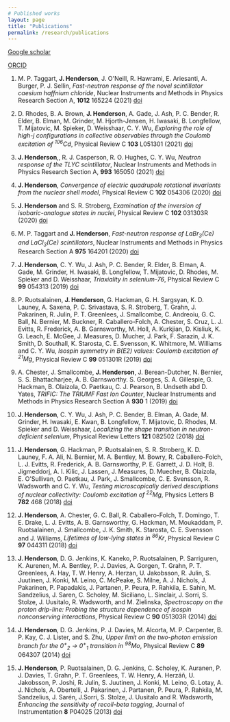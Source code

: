 ```yaml
---
# Published works
layout: page
title: "Publications"
permalink: /research/publications
---
```


[Google scholar](https://scholar.google.com/citations?hl=en&user=V_b9wcoAAAAJ&view_op=list_works&sortby=pubdate)

[ORCID](https://orcid.org/0000-0002-6010-9644)

1. M. P. Taggart, **J. Henderson**, J. O'Neill, R. Hawrami, E. Ariesanti, A. Burger, P. J. Sellin, *Fast-neutron response of the novel scintillator caesium haffnium chloride*, Nuclear Instruments and Methods in Physics Research Section A, **1012** 165224 (2021) [doi](https://doi.org/10.1016/j.nima.2021.165224)

2. D. Rhodes, B. A. Brown, **J. Henderson**, A. Gade, J. Ash, P. C. Bender, R. Elder, B. Elman, M. Grinder, M. Hjorth-Jensen, H. Iwasaki, B. Longfellow, T. Mijatovic, M. Spieker, D. Weisshaar, C. Y. Wu, *Exploring the role of high-j configurations in collective observables through the Coulomb excitation of <sup>106</sup>Cd*, Physical Review C **103** L051301 (2021) [doi](https://doi.org/10.1103/PhysRevC.103.L051301)

3. **J. Henderson**,, R. J. Casperson, R. O. Hughes, C. Y. Wu, *Neutron response of the TLYC scintillator*, Nuclear Instruments and Methods in Physics Research Section A, **993** 165050 (2021) [doi](https://doi.org/10.1016/j.nima.2021.165050)

4. **J. Henderson**, *Convergence of electric quadrupole rotational invariants from the nuclear shell model*, Physical Review C **102** 054306 (2020) [doi](https://doi.org/10.1103/PhysRevC.102.054306)

5. **J. Henderson** and S. R. Stroberg, *Examination of the inversion of isobaric-analogue states in nuclei*, Physical Review C **102** 031303R (2020) [doi](https://doi.org/10.1103/PhysRevC.102.031303)

6. M. P. Taggart and **J. Henderson**, *Fast-neutron response of LaBr<sub>3</sub>(Ce) and LaCl<sub>3</sub>(Ce) scintillators*, Nuclear Instruments and Methods in Physics Research Section A **975** 164201 (2020) [doi](https://doi.org/10.1016/j.nima.2020.164201)

7. **J. Henderson**, C. Y. Wu, J. Ash, P. C. Bender, R. Elder, B. Elman, A. Gade, M. Grinder, H. Iwasaki, B. Longfellow, T. Mijatovic, D. Rhodes, M. Spieker and D. Weisshaar, *Triaxiality in selenium-76*, Physical Review C **99** 054313 (2019) [doi](https://doi.org/10.1103/PhysRevC.99.054313)

8. P. Ruotsalainen, **J. Henderson**, G. Hackman, G. H. Sargsyan, K. D. Launey, A. Saxena, P. C. Srivastava, S. R. Stroberg, T. Grahn, J. Pakarinen, R. Julin, P. T. Greenlees, J. Smallcombe, C. Andreoiu, G. C. Ball, N. Bernier, M. Buckner, R. Caballero-Folch, A. Chester, S. Cruz, L. J. Evitts, R. Frederick, A. B. Garnsworthy, M. Holl, A. Kurkjian, D. Kisliuk, K. G. Leach, E. McGee, J. Measures, D. Mucher, J. Park, F. Sarazin, J. K. Smith, D. Southall, K. Starosta, C. E. Svensson, K. Whitmore, M. Williams and C. Y. Wu, *Isospin symmetry in B(E2) values: Coulomb excitation of <sup>21</sup>Mg*, Physical Review C **99** 051301R (2019) [doi](https://doi.org/10.1103/PhysRevC.99.051301)

9. A. Chester, J. Smallcombe, **J. Henderson**, J. Berean-Dutcher, N. Bernier, S. S. Bhattacharjee, A. B. Garnsworthy. S. Georges, S. A. Gillespie, G. Hackman, B. Olaizola, O. Paetkau, C. J. Pearson, B. Undseth abd D. Yates, *TRIFIC: The TRIUMF Fast Ion Counter*, Nuclear Instruments and Methods in Physics Research Section A **930** 1 (2019) [doi](https://doi.org/10.1016/j.nima.2019.03.075)

10. **J. Henderson**, C. Y. Wu, J. Ash, P. C. Bender, B. Elman, A. Gade, M. Grinder, H. Iwasaki, E. Kwan, B. Longfellow, T. Mijatovic, D. Rhodes, M. Spieker and D. Weisshaar, *Localizing the shape transition in neutron-deficient selenium*, Physical Review Letters **121** 082502 (2018) [doi](https://doi.org/10.1103/PhysRevLett.121.082502)

11. **J. Henderson**, G. Hackman, P. Ruotsalainen, S. R. Stroberg, K. D. Launey, F. A. Ali, N. Bernier, M. A. Bentley, M. Bowry, R. Caballero-Folch, L. J. Evitts, R. Frederick, A. B. Garnsworthy, P. E. Garrett, J. D. Holt, B. Jigmeddorj, A. I. Kilic, J. Lassen, J. Measures, D. Muecher, B. Olaizola, E. O'Sullivan, O. Paetkau, J. Park, J. Smallcombe, C. E. Svensson, R. Wadsworth and C. Y. Wu, *Testing microscopically derived descriptions of nuclear collectivity: Coulomb excitation of <sup>22</sup>Mg*, Physics Letters B **782** 468 (2018) [doi](https://doi.org/10.1016/j.physletb.2018.05.064)

12. **J. Henderson**, A. Chester, G. C. Ball, R. Caballero-Folch, T. Domingo, T. E. Drake, L. J. Evitts, A. B. Garnsworthy, G. Hackman, M. Moukaddam, P. Ruotsalainen, J. Smallcombe, J. K. Smith, K. Starosta, C. E. Svensson and J. Williams, *Lifetimes of low-lying states in <sup>86</sup>Kr*, Physical Review C **97** 044311 (2018) [doi](https://doi.org/10.1103/PhysRevC.97.044311)

13. **J. Henderson**, D. G. Jenkins, K. Kaneko, P. Ruotsalainen, P. Sarriguren, K. Aurenen, M. A. Bentley, P. J. Davies, A. Gorgen, T. Grahn, P. T. Greenlees, A. Hay, T. W. Henry, A. Herzan, U. Jakobsson, R. Julin, S. Juutinen, J. Konki, M. Leino, C. McPeake, S. Milne, A. J. Nichols, J. Pakarinen, P. Papadakis, J. Partanen, P. Peura, P. Rahkila, E. Sahin, M. Sandzelius, J. Saren, C. Scholey, M. Siciliano, L. Sinclair, J. Sorri, S. Stolze, J. Uusitalo, R. Wadsworth, and M. Zielinska, *Spectroscopy on the proton drip-line: Probing the structure dependence of isospin nonconserving interactions*, Physical Review C **90** 051303R (2014) [doi](https://doi.org/10.1103/PhysRevC.90.051303)

14. **J. Henderson**, D. G. Jenkins, P. J. Davies, M. Alcorta, M. P. Carpenter, B. P. Kay, C. J. Lister, and S. Zhu, *Upper limit on the two-photon emission branch for the 0<sup>+</sup><sub>2</sub> &#8594; 0<sup>+</sup><sub>1</sub> transition in <sup>98</sup>Mo*, Physical Review C **89** 064307 (2014) [doi](https://doi.org/10.1103/PhysRevC.89.064307)

15. **J. Henderson**, P. Ruotsalainen, D. G. Jenkins, C. Scholey, K. Auranen, P. J. Davies, T. Grahn, P. T. Greenlees, T. W. Henry, A. Herzáň, U. Jakobsson, P. Joshi, R. Julin, S. Juutinen, J. Konki, M. Leino, G. Lotay, A. J. Nichols, A. Obertelli, J. Pakarinen, J. Partanen, P. Peura, P. Rahkila, M. Sandzelius, J. Sarén, J.Sorri, S. Stolze, J. Uusitalo and R. Wadsworth, *Enhancing the sensitivity of recoil-beta tagging*, Journal of Instrumentation **8** P04025 (2013) [doi](https://doi.org/10.1088/1748-0221/8/04/P04025)
